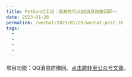 ```yaml
---
title: Python打工记：我真的可以QQ消息防撤回耶～
date: 2023-01-28
permalink: /wechat/2023/01/28/wechat-post-16
tags:
  - 
  - 
  - 
  - 
---
```


项目功能：QQ消息防撤回。[点击跳转至公众号文章](http://mp.weixin.qq.com/s?__biz=MzkxNjM0MzQ0MQ==&mid=2247484318&idx=1&sn=3e2f0910d8896cfb1d48d6dab3aa7d1f&chksm=c1501c60f627957675b18a43d31d90406bd6ed5accc490fa28f96e15b33bcb38f99fdd81fb43#rd)。